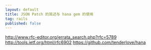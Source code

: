 ```yaml
---
layout: default
title: JSON Patch 的简述与 hana gem 的使用
tag: rails
published: false
---
```

http://www.rfc-editor.org/errata_search.php?rfc=5789
http://tools.ietf.org/html/rfc6902
https://github.com/tenderlove/hana
